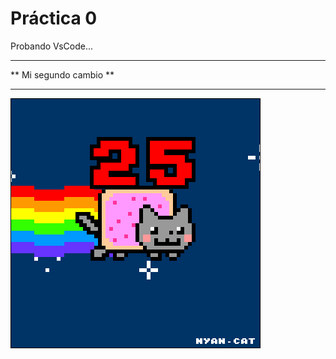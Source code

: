  # Práctica 0
Probando VsCode...

***********************
** Mi segundo cambio **
***********************

![](Ejercicio2-img1.gif)
